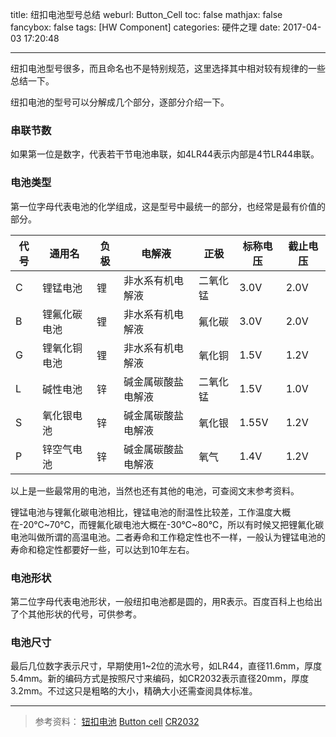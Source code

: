 title: 纽扣电池型号总结
weburl: Button_Cell
toc: false
mathjax: false
fancybox: false
tags: [HW Component]
categories: 硬件之理
date: 2017-04-03 17:20:48

---

纽扣电池型号很多，而且命名也不是特别规范，这里选择其中相对较有规律的一些总结一下。

<!--more-->

纽扣电池的型号可以分解成几个部分，逐部分介绍一下。

### 串联节数

如果第一位是数字，代表若干节电池串联，如4LR44表示内部是4节LR44串联。

### 电池类型

第一位字母代表电池的化学组成，这是型号中最统一的部分，也经常是最有价值的部分。

|代号|通用名|负极|电解液|正极|标称电压|截止电压|
|----|-----|---|-----|---|-------|-------|
|C|锂锰电池|锂|非水系有机电解液|二氧化锰|3.0V|2.0V|
|B|锂氟化碳电池|锂|非水系有机电解液|氟化碳|3.0V|2.0V|
|G|锂氧化铜电池|锂|非水系有机电解液|氧化铜|1.5V|1.2V|
|L|碱性电池|锌|碱金属碳酸盐电解液|二氧化锰|1.5V|1.0V|
|S|氧化银电池|锌|碱金属碳酸盐电解液|氧化银|1.55V|1.2V|
|P|锌空气电池|锌|碱金属碳酸盐电解液|氧气|1.4V|1.2V|

以上是一些最常用的电池，当然也还有其他的电池，可查阅文末参考资料。

锂锰电池与锂氟化碳电池相比，锂锰电池的耐温性比较差，工作温度大概在-20℃~70℃，而锂氟化碳电池大概在-30℃~80℃，所以有时候又把锂氟化碳电池叫做所谓的高温电池。二者寿命和工作稳定性也不一样，一般认为锂锰电池的寿命和稳定性都要好一些，可以达到10年左右。

### 电池形状

第二位字母代表电池形状，一般纽扣电池都是圆的，用R表示。百度百科上也给出了个其他形状的代号，可供参考。

### 电池尺寸

最后几位数字表示尺寸，早期使用1~2位的流水号，如LR44，直径11.6mm，厚度5.4mm。新的编码方式是按照尺寸来编码，如CR2032表示直径20mm，厚度3.2mm。不过这只是粗略的大小，精确大小还需查阅具体标准。

----------

> 参考资料：
> [钮扣电池](https://zh.wikipedia.org/wiki/%E9%88%95%E6%89%A3%E9%9B%BB%E6%B1%A0)
> [Button cell](https://en.wikipedia.org/wiki/Button_cell)
> [CR2032](http://baike.baidu.com/item/CR2032)